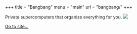 +++
title = "Bangbang"
menu  = "main"
url = "bangbang/"
+++

Private supercomputers that organize everything for you.
<img src="/img/work/bangbang-large.png" id="bangbang"></img>


<a target="_blank" href="https://bangbang.do/" class="link">Go to site...</a>